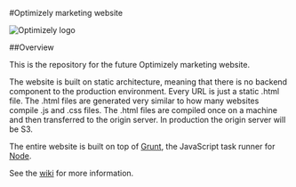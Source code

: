 #Optimizely marketing website 

![Optimizely logo](http://styleguide.optimizely.com/img/logos/optimizely/blue/optimizely_logo_BLUE.svg)

##Overview

This is the repository for the future Optimizely marketing website.

The website is built on static architecture, meaning that there is no backend component to the production environment. Every URL is just a static .html file. The .html files are generated very similar to how many websites compile .js and .css files. The .html files are compiled once on a machine and then transferred to the origin server. In production the origin server will be S3.

The entire website is built on top of [Grunt](http://gruntjs.com), the JavaScript task runner for [Node](http://nodejs.org).

See the [wiki](https://github.com/optimizely/marketing-website/wiki) for more information.
